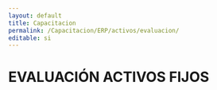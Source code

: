 ```yaml
---
layout: default
title: Capacitacion
permalink: /Capacitacion/ERP/activos/evaluacion/
editable: si
---
```


# EVALUACIÓN ACTIVOS FIJOS


